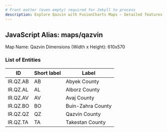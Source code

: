 ```yaml
---
# Front matter (even empty) required for Jekyll to process
description: Explore Qazvin with FusionCharts Maps – Detailed features for seamless integration. Try now & enhance your data visualization today! 
---
```


## JavaScript Alias: maps/qazvin

Map Name: Qazvin
Dimensions (Width x Height): 610x570





### List of Entities

ID | Short label | Label
---|---|---|
IR.QZ.AB|AB|Abyek County
IR.QZ.AL|AL|Alborz County
IR.QZ.AV|AV|Avaj County
IR.QZ.BO|BO|Buin-Zahra County
IR.QZ.QZ|QZ|Qazvin County
IR.QZ.TA|TA|Takestan County